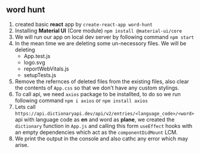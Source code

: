 ## word hunt

1. created basic **react** app by
    `create-react-app word-hunt`
2. Installing **Material UI** (Core module)
    `npm install @material-ui/core`
3. We will run our app on local dev server by following command
    `npm start`
4. In the mean time we are deleting some un-necessory files. We will be deleting
    - App.test.js
    - logo.svg
    - reportWebVitals.js
    - setupTests.js
5. Remove the refernces of deleted files from the existing files, also clear the contents of `App.css` so that we don't have any custom stylings.
6. To call api, we need `axios` package to be installted, to do so we run following command
    `npm i axios` or `npm install axios`
7. Lets call `https://api.dictionaryapi.dev/api/v2/entries/<language_code>/<word>` api with language code as **en** and word as **plane**, we created the `dictionary` function in `App.js` and calling this form `useEffect` hooks with an empty dependencies which act as the `componentDidMount` LCM.
8. We print the output in the console and also cathc any error which may arise.


